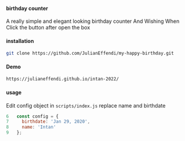 #### birthday counter

A really simple and elegant looking birthday counter And Wishing When Click the button after open the box

#### installation

```sh
git clone https://github.com/JulianEffendi/my-happy-birthday.git
```

#### Demo

```sh
https://julianeffendi.github.io/intan-2022/
```

#### usage

Edit config object in `scripts/index.js`
replace name and birthdate

```js
6   const config = {
7     birthdate: 'Jan 29, 2020',
8     name: 'Intan'
9   };
```